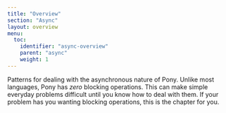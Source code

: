 ```yaml
---
title: "Overview"
section: "Async"
layout: overview
menu:
  toc:
    identifier: "async-overview"
    parent: "async"
    weight: 1
---
```


Patterns for dealing with the asynchronous nature of Pony. Unlike most languages, Pony has *zero* blocking operations. This can make simple everyday problems difficult until you know how to deal with them. If your problem has you wanting blocking operations, this is the chapter for you.
